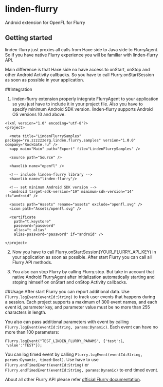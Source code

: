 # linden-flurry

Android extension for OpenFL for Flurry

## Getting started
linden-flurry just proxies all calls from Haxe side to Java side to FlurryAgent.
So if you have native Flurry experience you will be familiar with linden-flurry API.

Main difference is that Haxe side no have access to onStart, onStop and other
Android Activity callbacks. So you have to call Flurry.onStartSession as soon as possible
in your application.


##Integration

1. linden-flurry extension properly integrate FlurryAgent to your application so
you just have to include it in your project file. Also you have to specify minimum
Android SDK version. linden-flurry supports Android OS versions 10 and above.
```
<?xml version="1.0" encoding="utf-8"?>
<project>

  <meta title="LindenFlurrySamples" package="ru.zzzzzzerg.linden.flurry.samples" version="1.0.0" company="RockGate.ru" />
  <app main="Main" path="Export" file="LindenFlurrySamples" />

  <source path="Source" />

  <haxelib name="openfl" />

  <!-- include linden-flurry library -->
  <haxelib name="linden-flurry"/>

  <!-- set minimum Android SDK version -->
  <android target-sdk-version="19" minimum-sdk-version="14" if="android" />

  <assets path="Assets" rename="assets" exclude="openfl.svg" />
  <icon path="Assets/openfl.svg" />

  <certificate
    path="t.keystore"
    password="password"
    alias="t_alias"
    alias-password="password" if="android" />

</project>
```

2. Now you have to call Flurry.onStartSession(YOUR_FLURRY_API_KEY) in your application
as soon as possible. After start Flurry you can call all Flurry API methods.

3. You also can stop Flurry by calling Flurry.stop. But take in account that
native Android FlurryAgent after initialization automatically starting and
stoping himself on onStart and onStop Activity callbacks.

##Usage
After start Flurry you can report additional data.
Use ``Flurry.logEvent(eventId:String)`` to track user events that happens during
a session. Each project supports a maximum of 300 event names, and each event id,
parameter key, and parameter value must be no more than 255 characters in length.

You also can pass additional parameters with event by calling
``Flurry.logEvent(eventId:String, params:Dynamic)``. Each event can have no more
than 100 parameters:
```
Flurry.logEvent("TEST_LINDEN_FLURRY_PARAMS", {'test':1, 'value':"TEST"});
```
You can log timed event by calling ``Flurry.logEvent(eventId:String, params:Dynamic, timed:Bool)``.
Use have to use ``Flurry.endTimedEvent(eventId:String)`` or ``Flurry.endTimedEvent(eventId:String, params:Dynamic)``
to end timed event.

About all other Flurry API please refer [official Flurry documentation](https://developer.yahoo.com/flurry/docs/analytics/gettingstarted/android/).
